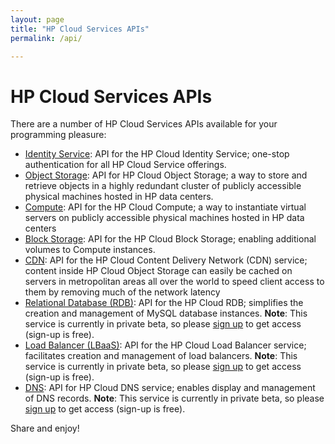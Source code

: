 ```yaml
---
layout: page
title: "HP Cloud Services APIs"
permalink: /api/

---
```

# HP Cloud Services APIs

There are a number of HP Cloud Services APIs available for your programming pleasure:

* [Identity Service](/api/identity): API for the HP Cloud Identity Service; one-stop authentication for all HP Cloud Service offerings.
* [Object Storage](/api/object-storage): API for HP Cloud Object Storage; a way to store and retrieve objects in a highly redundant cluster of publicly accessible physical machines hosted in HP data centers. 
* [Compute](/api/compute): API for the HP Cloud Compute; a way to instantiate virtual servers on publicly accessible physical machines hosted in HP data centers
* [Block Storage](/api/block-storage/): API for the HP Cloud Block Storage; enabling additional volumes to Compute instances.
* [CDN](/api/CDN): API for the HP Cloud Content Delivery Network (CDN) service; content inside HP Cloud Object Storage can easily be cached on servers in metropolitan areas all over the world to speed client access to them by removing much of the network latency
* [Relational Database (RDB)](http://api-docs.hpcloud.com/hpcloud-rdb-mysql/1.0/content/ch_rdb-mysql-dev-api.html): API for the HP Cloud RDB; simplifies the creation and management of MySQL database instances. **Note**: This service is currently in private beta, so please [sign up](http://go.hpcloud.com/mysql-private-beta-signup) to get access (sign-up is free).
* [Load Balancer (LBaaS)](/api/lbaas/): API for the HP Cloud Load Balancer service; facilitates creation and management of load balancers. **Note**: This service is currently in private beta, so please [sign up](http://go.hpcloud.com/LoadBalancer-private-beta-signup) to get access (sign-up is free).
* [DNS](/api/dns/): API for HP Cloud DNS service; enables display and management of DNS records. **Note**: This service is currently in private beta, so please [sign up](http://go.hpcloud.com/DNS-private-beta-signup) to get access (sign-up is free).

<!--If you are a more visual learner, perhaps you would prefer our videos on these topics:

Get rid of this comment!

* [Identity Service](api/videos#Identity)
* [Object Storage](/api/videos#Object-Storage)
* [Compute](/api/videos#Compute)
* [Block Storage](/api/videos#Block-Storage)
* [CDN](/api/videos#CDN)
* [RDB](/api/videos#RDB)

-->

Share and enjoy!
